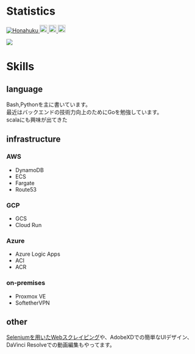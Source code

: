 # Statistics
<a href="https://github.com/Honahuku/">
    <img src="https://komarev.com/ghpvc/?username=Honahuku" alt="Honahuku" />
  </a>
  <a href="http://twitter.com/honahuku">
    <img height="20" src="https://img.shields.io/twitter/follow/honahuku?label=Twitter&logo=twitter&style=flat" />
  </a>
  <a href="http://qiita.com/honahuku">
    <img height="20" src="https://qiita-badge.apiapi.app/s/honahuku/posts.svg" />
  </a>
  <a href="http://qiita.com/honahuku">
    <img height="20" src="https://qiita-badge.apiapi.app/s/honahuku/contributions.svg" />
  </a>

![](https://github-profile-summary-cards.vercel.app/api/cards/profile-details?username=Honahuku&theme=solarized)

# Skills
## language
Bash,Pythonを主に書いています。  
最近はバックエンドの技術力向上のためにGoを勉強しています。  
scalaにも興味が出てきた  

## infrastructure
### AWS
- DynamoDB
- ECS
- Fargate
- Route53

### GCP
- GCS
- Cloud Run

### Azure
- Azure Logic Apps
- ACI
- ACR

### on-premises
- Proxmox VE
- SoftetherVPN

## other
[Seleniumを用いたWebスクレイピング](https://github.com/Honahuku/Selenium-Automation)や、AdobeXDでの簡単なUIデザイン、DaVinci Resolveでの動画編集もやってます。<br>
